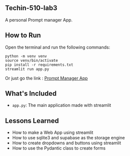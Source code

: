 ## Techin-510-lab3

A personal Prompt manager App.

## How to Run

Open the terminal and run the following commands:

```
python -m venv venv
source venv/bin/activate
pip install -r requirements.txt
streamlit run app.py
```
Or just go the link : [Prompt Manager App](https://laks1806-techin-510-lab3-app-qkahdx.streamlit.app/)

## What's Included

- `app.py`: The main application made with streamlit

## Lessons Learned

- How to make a Web App using streamlit
- How to use sqlite3 and supabase as the storage engine
- How to create dropdowns and buttons using streamlit
- How to use the Pydantic class to create forms

